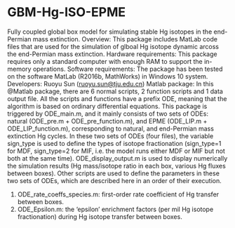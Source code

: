 # GBM-Hg-ISO-EPME
Fully coupled global box model for simulating stable Hg isotopes in the end-Permian mass extinction.
Overview: This package includes MatLab code files that are used for the simulation of glboal Hg isotope dynamic arcoss the end-Permian mass extinction.
Hardware requirements: This package requires only a standard computer with enough RAM to support the in-memory operations. Software requirements: The package has been tested on the software MatLab (R2016b, MathWorks) in Windows 10 system.
Developers: Ruoyu Sun (ruoyu.sun@tju.edu.cn) 
Matlab package: In this @Matlab package, there are 6 normal scripts, 2 function scripts and 1 data output file. All the scripts and functions have a prefix ODE, meaning that the algorithm is based on ordinary differential equations. This package is triggered by ODE_main.m, and it mainly consists of two sets of ODEs: natural (ODE_pre.m + ODE_pre_function.m), and EPME (ODE_LIP.m + ODE_LIP_function.m), corresponding to natural, and end-Permian mass extinction Hg cycles. In these two sets of ODEs (four files), the variable sign_type is used to define the types of isotope fractionation (sign_type=1 for MDF, sign_type=2 for MIF, i.e. the model runs either MDF or MIF but not both at the same time). ODE_display_output.m is used to display numerically the simulation results (Hg mass/isotope ratio in each box, various Hg fluxes between boxes). Other scripts are used to define the parameters in these two sets of ODEs, which are described here in an order of their execution.
1)	ODE_rate_coeffs_species.m: first-order rate coefficient of Hg transfer between boxes.
2)	ODE_Epsilon.m:  the ‘epsilon’ enrichment factors (per mil Hg isotope fractionation) during Hg isotope transfer between boxes. 
